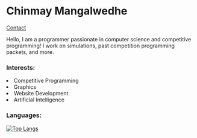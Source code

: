 # Chinmay Mangalwedhe
[Contact](mailto:cmangalwedhe@gmail.com)

Hello, I am a programmer passionate in computer science and competitive programming! I work on simulations, past competition programming packets, and more.

### Interests:
<li>Competitive Programming</li>
<li>Graphics</li>
<li>Website Development</li>
<li>Artificial Intelligence</li>

### Languages:

[![Top Langs](https://github-readme-stats.vercel.app/api/top-langs/?username=cmangalwedhe&layout=compact&theme=dark)](https://github.com/anuraghazra/github-readme-stats)
